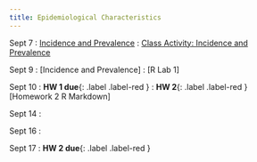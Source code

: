 ```yaml
---
title: Epidemiological Characteristics
---
```


Sept 7
: [Incidence and Prevalence](https://github.com/marievozanne/STAT244NF_class/blob/main/Introduction/2_Lec_Measures_of_Risk.pdf)
  : [Class Activity: Incidence and Prevalence](https://github.com/marievozanne/STAT244NF_class/blob/main/Introduction/2_CA_Incidence_Prevalence.pdf)

Sept 9
: [Incidence and Prevalence]
  : [R Lab 1]

Sept 10
: **HW 1 due**{: .label .label-red }
: **HW 2**{: .label .label-red } [Homework 2 R Markdown]

Sept 14
: [](#)

Sept 16
: [](#)

Sept 17
: **HW 2 due**{: .label .label-red }

<!-- Oct 5
: [Linked Lists & Encapsulation](#)
  : [3.1](#), [2.2](#), [2.3](#)

Oct 6
: **Section**{: .label .label-purple }[Linked Lists](#)
  : [Solution](#)

Oct 7
: [Resizing Arrays](#)
  : [2.4](#), [2.5](#)

Oct 8
: **Lab**{: .label .label-purple } [Resizing Arrays](#)

Oct 9
: [Runtime Analysis](#)
  : [8.1](#), [8.2](#), [8.3](#), [8.4](#)
: **HW 2 due**{: .label .label-red } -->
